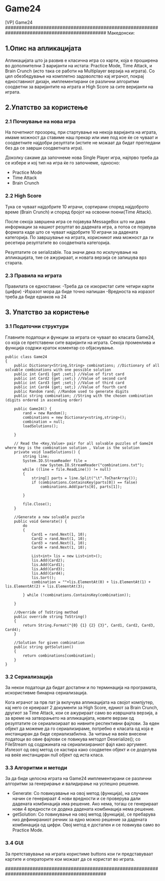 # Game24
[VP] Game24
#############################################################################################
Македонски:

##  1.Опис на апликацијата
Апликацијата што ја развив е класична игра со карти, која е проширена во дополнителни 3 варијанти на истата:
Practice Mode, Time Attack, и Brain Crunch (исто така се работи на Multiplayer верзија на играта).
Со цел обезбедување на комплетно задоволство кај играчот, покрај едноставниот дизајн, имплементирани се различни алгоритми соодветни за варијантите на играта и High Score за сите веријанти на играта.

## 2.Упатство за користење

### 2.1 Почнување на нова игра

На почетниот прозорец, при стартување на некоја варијанта на играта, имаме можност да ставиме наш прекар или
име под кое ќе се чуваат и соодветните најдобри резултати (истите не можаат да бидат прегледани без да се заврши соодветната игра).

Доколку сакаме да започнеме нова Single Player игра, најпрво треба да се избере и кој тип на игра ќе го започнеме, односно: 

- Practice Mode  
- Time Attack
- Brain Crunch

### 2.2 High Score

Тука се чуваат најдобрите 10 играчи, сортирани според најдоброто време (Brain Crunch) и според бројот на освоени поени(Time Attack).

После секоја завршена игра се појавува MessageBox што ни дава информации за нашиот резултат во дадената игра, а потоа се
појавува формата каде што се чуваат најдобрите 10 играчи за дадената категорија. По завршување на играта, корисникот има можност да ги
ресетира резултатите во соодветната категорија.

Резултатите се serializable. Тоа значи дека по исклучување на апликацијата, тие се ажурираат, и новата верзија се запишува врз старата.

### 2.3 Правила на играта

Правилата се едноставни:
-Треба да се изкористат сите четири карти (цифри)
-Изразот мора да биде точно напишан
-Вредноста на изразот треба да биде еднаков на 24

## 3. Упатство за користење


### 3.1 Податочни структури
Главните податоци и функции за играта се чуваат во класата Game24, со која се претставени сите варијанти на играта. Секоја променлива
и функција содржи краток коментар со објаснување.

    public class Game24 
    {
        public Dictionary<String,String> combinations; //Dictionary of all solvable combinations with one possible solution
        public int Card1 {get ;set;} //Value of first card
        public int Card2 {get ;set;} //Value of second card
        public int Card3 {get ;set;} //Value of third card
        public int Card4 {get; set;} //Value of fourth card
        public Random rand; //Random used to generate digits
        public string combination; //String with the chosen combination (digits ordered in ascending order) 

        public Game24() {
            rand = new Random();
            combinations = new Dictionary<string,string>();
            combination = null;
            loadSolutions();

        }

        // Read the <Key,Value> pair for all solvable puzzles of Game24 where Key is the combination solution , Value is the solution
        private void loadSolutions() {
            string line;
            System.IO.StreamReader file =
                    new System.IO.StreamReader("combinations.txt");
            while ((line = file.ReadLine()) != null)
            {
                string[] parts = line.Split("\t".ToCharArray());
                if (combinations.ContainsKey(parts[0]) == false)
                    combinations.Add(parts[0], parts[1]);

            }

            file.Close();
        }

        //Generate a new solvable puzzle
        public void Generate() {
            do
            {
                Card1 = rand.Next(1, 10);
                Card2 = rand.Next(1, 10);
                Card3 = rand.Next(1, 10);
                Card4 = rand.Next(1, 10);

                List<int> lis = new List<int>();
                lis.Add(Card2);
                lis.Add(Card1);
                lis.Add(Card3);
                lis.Add(Card4);
                lis.Sort();
                combination = ""+lis.ElementAt(0) + lis.ElementAt(1) + lis.ElementAt(2) + lis.ElementAt(3);

            } while (!combinations.ContainsKey(combination));
            
        }

        //Override of ToString method
        public override string ToString()
        {
            return String.Format("{0} {1} {2} {3}", Card1, Card2, Card3, Card4);
        }
        
        //Solution for given combination
        public string getSolution()
        {
            return combinations[combination];
        }
    }

### 3.2 Сериализација

За некои податоци да бидат достапни и по терминација на програмата, искористивме бинарна сериализација.

Кога играчот за прв пат ја вклучува апликацијата на својот компјутер, кај него се креираат 2 документи за High Score, едниот за Brain Crunch, другиот за Time Attack, кои се ажурираат само во извршната верзија, а за време на затворањето на апликацијата, новите верзии од
резултатите се сериализираат во нивните респективни фајлови.
За еден објект да можеме да го сериализираме, потребно е класата од која е инстанциран да биде сериализабилна. За читање на веќе внесени
податоци во овие фајлови се повикува методот Deserialize(); со FileStream од содржината на сериализираниот фајл како аргумент. 
Излезот од овој метод се кастира како соодветен објект и се доделува на веќе инстанциран null објект од иста класа.

### 3.3 Алгоритми и методи

За да биде целосна играта на Game24 имплементирани се различни алгоритми за генерирање и валидирање на успешно решение.

- Generate: Со повикуавање на овој метод (функција), на случаен начин се генерираат 4 нови вредности и се проверува дали дадената комбинација има решение. Ако нема, тогаш се генерираат нови 4 вредности се додека дадената комбинација нема решение.
- getSolution: Со повикување на овој метод (функција), се пребарува низ дефинираниот речник за едно можно решение за дадената комбинација од цифри. Овој метод е достапен и се повикува само во Practice Mode. 


### 3.4 GUI

За претставување на играта користиме buttons кои ги представуваат картите и операторите кои можаат да се користат во играта.

#############################################################################################
